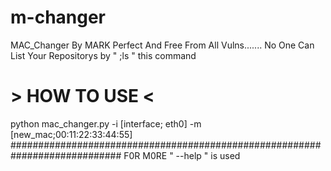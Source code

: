 # m-changer
MAC_Changer By MARK Perfect And Free From All Vulns....... No One Can List Your Repositorys by " ;ls "  this command

# > HOW TO USE < #
python mac_changer.py -i [interface; eth0] -m [new_mac;00:11:22:33:44:55]
############################################################################
F0R M0RE " --help " is used
